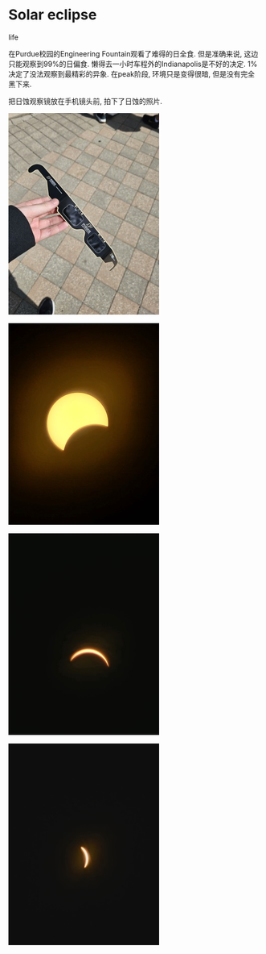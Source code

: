 # Solar eclipse
life

在Purdue校园的Engineering Fountain观看了难得的日全食. 但是准确来说, 这边只能观察到99%的日偏食. 懒得去一小时车程外的Indianapolis是不好的决定. 1%决定了没法观察到最精彩的异象. 
在peak阶段, 环境只是变得很暗, 但是没有完全黑下来.

把日蚀观察镜放在手机镜头前, 拍下了日蚀的照片.


![0](08-0-2.jpg)

![0](08-0-0.jpg)

![0](08-0-1.jpg)

![0](08-0-3.jpg)